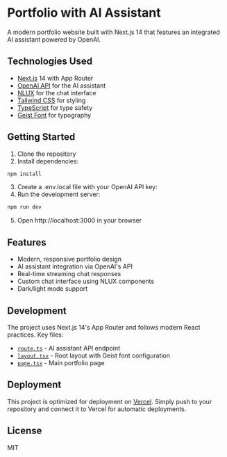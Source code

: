 # Portfolio with AI Assistant

A modern portfolio website built with Next.js 14 that features an integrated AI assistant powered by OpenAI.

## Technologies Used

- [Next.js](https://nextjs.org) 14 with App Router
- [OpenAI API](https://openai.com/api/) for the AI assistant
- [NLUX](https://nlux.ai) for the chat interface
- [Tailwind CSS](https://tailwindcss.com) for styling
- [TypeScript](https://typescriptlang.org) for type safety
- [Geist Font](https://vercel.com/font) for typography

## Getting Started

1. Clone the repository
2. Install dependencies:
```bash
npm install
```
3. Create a .env.local file with your OpenAI API key:
4. Run the development server:
```bash
npm run dev
```
5. Open http://localhost:3000 in your browser

## Features

- Modern, responsive portfolio design
- AI assistant integration via OpenAI's API
- Real-time streaming chat responses
- Custom chat interface using NLUX components
- Dark/light mode support

## Development

The project uses Next.js 14's App Router and follows modern React practices. Key files:

- [`route.ts`](src/app/api/assistant/route.ts) - AI assistant API endpoint
- [`layout.tsx`](src/app/layout.tsx) - Root layout with Geist font configuration
- [`page.tsx`](src/app/page.tsx) - Main portfolio page

## Deployment

This project is optimized for deployment on [Vercel](https://vercel.com). Simply push to your repository and connect it to Vercel for automatic deployments.

## License

MIT